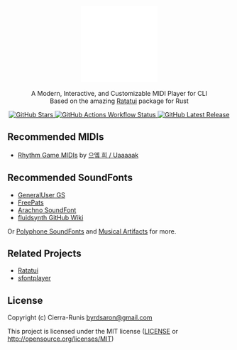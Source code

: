 <p align="center">
  <a href="https://www.figma.com/design/xAz6ZnkUfEbnmSiOV1eItD/KeyDash-Logo?m=auto&t=88x1Dj4PDuYVMv2f-1">
    <img src="https://raw.githubusercontent.com/Cierra-Runis/key-dash/refs/heads/main/.github/logo.svg" alt="Logo" width="172" height="172"/>
  </a>
</p>

<p align="center">
A Modern, Interactive, and Customizable MIDI Player for CLI<br>
Based on the amazing <a href="https://ratatui.rs" alt="Ratatui">Ratatui</a> package for <a>Rust</a>
</p>

<p align="center">
  <a href="https://github.com/Cierra-Runis/key-dash/stargazers">
    <img src="https://img.shields.io/github/stars/Cierra-Runis/key-dash?color=c678dd&logoColor=e06c75&style=for-the-badge" alt="GitHub Stars">
  </a>
  <a href="https://github.com/Cierra-Runis/key-dash/actions/workflows/ci.yml">
    <img src="https://img.shields.io/github/actions/workflow/status/Cierra-Runis/key-dash/ci.yml?branch=main&label=tests&style=for-the-badge" alt="GitHub Actions Workflow Status">
  </a>
  <a href="https://github.com/Cierra-Runis/key-dash/releases">
    <img src="https://img.shields.io/github/v/release/Cierra-Runis/key-dash?style=for-the-badge" alt="GitHub Latest Release">
  </a>
</p>

<!-- ## Features

## Installation

### Using Cargo

```bashE
cargo install key-dash
```

### Using Package Manager

```bash
# Homebrew (macOS)
brew install key-dash
``` -->

## Recommended MIDIs

- [Rhythm Game MIDIs](http://bit.ly/3oNhYpC) by [으엨 희 / Uaaaaak](https://www.youtube.com/@uaaaaak5622)

## Recommended SoundFonts

- [GeneralUser GS](https://schristiancollins.com/generaluser.php)
- [FreePats](https://freepats.zenvoid.org/index.html)
- [Arachno SoundFont](https://www.arachnosoft.com/main/soundfont.php)
- [fluidsynth GitHub Wiki](https://github.com/FluidSynth/fluidsynth/wiki/SoundFont)

Or [Polyphone SoundFonts](https://www.polyphone.io/en/soundfonts) and [Musical Artifacts](https://musical-artifacts.com/artifacts?formats=sf2) for more.

## Related Projects

- [Ratatui](https://ratatui.rs)
- [sfontplayer](https://github.com/sevonj/sfontplayer)

## License

Copyright (c) Cierra-Runis <byrdsaron@gmail.com>

This project is licensed under the MIT license ([LICENSE] or <http://opensource.org/licenses/MIT>)

[LICENSE]: ./LICENSE
